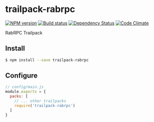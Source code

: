 # trailpack-rabrpc

[![NPM version][npm-image]][npm-url]
[![Build status][ci-image]][ci-url]
[![Dependency Status][daviddm-image]][daviddm-url]
[![Code Climate][codeclimate-image]][codeclimate-url]

RabRPC Trailpack

## Install

```sh
$ npm install --save trailpack-rabrpc
```

## Configure

```js
// config/main.js
module.exports = {
  packs: [
    // ... other trailpacks
    require('trailpack-rabrpc')
  ]
}
```

[npm-image]: https://img.shields.io/npm/v/trailpack-rabrpc.svg?style=flat-square
[npm-url]: https://npmjs.org/package/trailpack-rabrpc
[ci-image]: https://img.shields.io/travis/swarthy/trailpack-rabrpc/master.svg?style=flat-square
[ci-url]: https://travis-ci.org/swarthy/trailpack-rabrpc
[daviddm-image]: http://img.shields.io/david/swarthy/trailpack-rabrpc.svg?style=flat-square
[daviddm-url]: https://david-dm.org/swarthy/trailpack-rabrpc
[codeclimate-image]: https://img.shields.io/codeclimate/github/swarthy/trailpack-rabrpc.svg?style=flat-square
[codeclimate-url]: https://codeclimate.com/github/swarthy/trailpack-rabrpc

